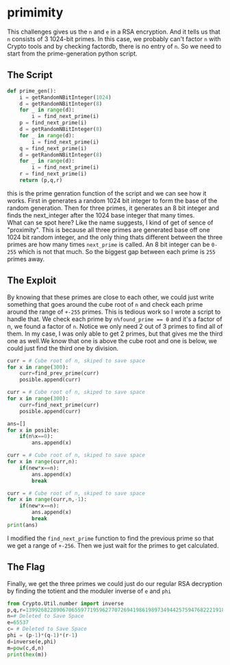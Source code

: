 # primimity
This challenges gives us the `n` and `e` in a RSA encryption. And it tells us that `n` consists of 3 1024-bit primes. In this case, we probably can't factor `n` with Crypto tools and by checking factordb, there is no entry of `n`. So we need to start from the prime-generation python script.
## The Script
```python
def prime_gen():
    i = getRandomNBitInteger(1024)
    d = getRandomNBitInteger(8)
    for _ in range(d):
        i = find_next_prime(i)
    p = find_next_prime(i)
    d = getRandomNBitInteger(8)
    for _ in range(d):
        i = find_next_prime(i)
    q = find_next_prime(i)
    d = getRandomNBitInteger(8)
    for _ in range(d):
        i = find_next_prime(i)
    r = find_next_prime(i)
    return (p,q,r)
```
this is the prime genration function of the script and we can see how it works. First in generates a random 1024 bit integer to form the base of the random generation. Then for three primes, it generates an 8 bit integer and finds the next_integer after the 1024 base integer that many times.   
What can se spot here? Like the name suggests, I kind of get of sence of "proximity". This is because all three primes are generated base off one 1024 bit random integer, and the only thing thats different between the three primes are how many times `next_prime` is called. An 8 bit integer can be `0-255` which is not that much. So the biggest gap between each prime is `255` primes away. 
## The Exploit
By knowing that these primes are close to each other, we could just write something that goes around the cube root of `n` and check each prime around the range of `+-255` primes. This is tedious work so I wrote a script to handle that. We check each prime by `n%found_prime == 0` and it's a factor of n, we found a factor of `n`. Notice we only need 2 out of 3 primes to find all of them. In my case, I was only able to get 2 primes, but that gives me the third one as well.We know that one is above the cube root and one is below, we could just find the third one by division.
```python
curr = # Cube root of n, skiped to save space
for x in range(300):
    curr=find_prev_prime(curr)
    posible.append(curr)

curr = # Cube root of n, skiped to save space
for x in range(300):
    curr=find_next_prime(curr)
    posible.append(curr)

ans=[]
for x in posible:
    if(n%x==0):
        ans.append(x)

curr = # Cube root of n, skiped to save space
for x in range(curr,n):
    if(new*x==n):
        ans.append(x)
        break

curr = # Cube root of n, skiped to save space
for x in range(curr,n,-1):
    if(new*x==n):
        ans.append(x)
        break
print(ans)
```
I modified the `find_next_prime` function to find the previous prime so that we get a range of `+-256`. Then we just wait for the primes to get calculated. 
## The Flag
Finally, we get the three primes we could just do our regular RSA decryption by finding the totient and the moduler inverse of `e` and `phi`
```python
from Crypto.Util.number import inverse
p,q,r=139926822890670655977195962770726941986198973494425759476822219188316377933161673759394901805855617939978281385708941597117531007973713846772205166659227214187622925135931456526921198848312215276630974951050306344412865900075089120689559331322162952820292429725303619113876104177529039691490258588465409208581,139926822890670655977195962770726941986198973494425759476822219188316377933161673759394901805855617939978281385708941597117531007973713846772205166659227214187622925135931456526921198848312215276630974951050306344412865900075089120689559331322162952820292429725303619113876104177529039691490258588465409397803,139926822890670655977195962770726941986198973494425759476822219188316377933161673759394901805855617939978281385708941597117531007973713846772205166659227214187622925135931456526921198848312215276630974951050306344412865900075089120689559331322162952820292429725303619113876104177529039691490258588465409494847
n=# Deleted to Save Space
e=65537
c= # Deleted to Save Space
phi = (p-1)*(q-1)*(r-1)
d=inverse(e,phi)
m=pow(c,d,n)
print(hex(m))
```